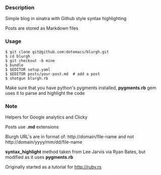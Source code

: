 ### Description

Simple blog in sinatra with Github style syntax highlighting

Posts are stored as Markdown files


### Usage

```
$ git clone git@github.com:dotemacs/blurgh.git
$ cd blurgh
$ git checkout -b mine
$ bundle
$ $EDITOR setup.yaml
$ $EDITOR posts/your-post.md  # add a post
$ shotgun blurgh.rb
```

Make sure that you have python's pygments installed, **pygments.rb**
gem uses it to parse and highlight the code


### Note

Helpers for Google analytics and Clicky

Posts use **.md** extensions

Blurgh URL's are in format of:
   http://domain/file-name
  and not
   http://domain/yyyy/mm/dd/file-name

**syntax_highlight** method taken from Lee Jarvis via Ryan Bates, but
modified as it uses **pygments.rb**

Originally started as a tutorial for http://ruby.rs
